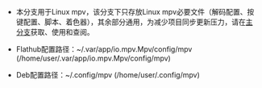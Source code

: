 * 本分支用于Linux mpv，该分支下只存放Linux mpv必要文件（解码配置、按键配置、脚本、着色器），其余部分通用，为减少项目同步更新压力，请在[主分支](https://github.com/redomCL/mpv_fruit/tree/main)获取、使用和查阅。

* Flathub配置路径：~/.var/app/io.mpv.Mpv/config/mpv (/home/user/.var/app/io.mpv.Mpv/config/mpv)

* Deb配置路径：~/.config/mpv (/home/user/.config/mpv)
